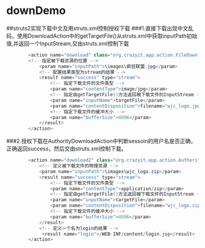 # downDemo
##struts2实现下载中文及用struts.xml控制授权下载
###1.直接下载出现中文乱码，使用DownloadAction中的getTargetFile()从struts.xml中获取inputPath初始值,并返回一个InputStream,交由struts.xml控制下载
```java
  		<action name="download" class="org.crazyit.app.action.FileDownloadAction">
		<!-- 指定被下载资源的位置 -->
			<param name="inputPath">\images\疯狂联盟.jpg</param>
			<!-- 配置结果类型为stream的结果 -->
			<result name="success" type="stream">
				<!-- 指定下载文件的文件类型 -->
				<param name="contentType">image/jpg</param>
				<!-- 指定由getTargetFile()方法返回被下载文件的InputStream -->
				<param name="inputName">targetFile</param>
				<param name="contentDisposition">filename="wjc_logo.jpg"</param>
				<!-- 指定下载文件的缓冲大小 -->
				<param name="bufferSize">4096</param>
			</result>
		</action>
```

###2.授权下载在AuthorityDownloadAction中判断sessoin的用户名是否正确，正确返回success，然后交由struts.xml控制下载。
```java
  		<action name="download2" class="org.crazyit.app.action.AuthorityDownAction">
			<!-- 定义被下载文件的物理资源 -->
			<param name="inputPath">\images\wjc_logo.zip</param>
			<result name="success" type="stream">
				<!-- 指定下载文件的文件类型 -->
				<param name="contentType">application/zip</param>
				<!-- 指定由getTargetFile()方法返回被下载文件的InputStream -->
				<param name="inputName">targetFile</param>
				<param name="contentDisposition">filename="wjc_logo.zip"</param>
				<!-- 指定下载文件的缓冲大小 -->
				<param name="bufferSize">4096</param>
			</result>
			<!-- 定义一个名为login的结果 -->
			 <result name="login">/WEB-INF/content/login.jsp</result>
		</action>
```
